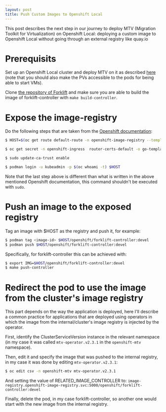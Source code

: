 ```yaml
---
layout: post
title: Push Custom Images to Openshift Local
---
```


This post describes the next step in our journey to deploy MTV (Migration Toolkit for Virtualization) on Openshift Local: deploying a custom image to Openshift Local without going through an external registry like quay.io

# Prerequisits

Set up an Openshift Local cluster and deploy MTV on it as described [here](http://ahadas.com/mtv-on-openshift-local/) (note that you should also make the PVs accessible to the pods for being able to start VMs).  

Clone [the repository of Forklift](https://github.com/kubev2v/forklift) and make sure you are able to build the image of forklift-controller with `make build-controller`.

# Expose the image-registry

Do the following steps that are taken from the [Openshift documentation](https://docs.openshift.com/container-platform/4.11/registry/securing-exposing-registry.html):  

```bash
$ HOST=$(oc get route default-route -n openshift-image-registry --template='{{ .spec.host }}')
```

```bash
$ oc get secret -n openshift-ingress  router-certs-default -o go-template='{% raw %}{{index .data "tls.crt"}}{% endraw %}' | base64 -d | sudo tee /etc/pki/ca-trust/source/anchors/${HOST}.crt  > /dev/null
```

```bash
$ sudo update-ca-trust enable
```

```bash
$ podman login -u kubeadmin -p $(oc whoami -t) $HOST
```

Note that the last step above is different than what is written in the above mentioned Openshift documentation, this command shouldn't be executed with `sudo`.

# Push an image to the exposed registry

Tag an image with $HOST as the registry and push it, for example:
```bash
$ podman tag <image-id> $HOST/openshift/forklift-controller:devel
$ podman push $HOST/openshift/forklift-controller:devel
```

Specifically, for forklift-controller this can be achieved with:
```bash
$ export IMG=$HOST/openshift/forklift-controller:devel
$ make push-controller
``` 

# Redirect the pod to use the image from the cluster's image registry
This part depends on the way the application is deployed, here I'll describe a common practice for applications that are deployed using operators in which the image from the internal/cluster's image registry is injected by the operator.  

First, identify the ClusterServiceVersion instance in the relevant namespace (in my case it was called `mtv-operator.v2.3.1` in the `openshift-mtv` namespace).  

Then, edit it and specify the image that was pushed to the internal registry, in my case it was done by editing `mtv-operator.v2.3.1`:
```bash
$ oc edit csv -n openshift-mtv mtv-operator.v2.3.1
```
And setting the value of RELATED_IMAGE_CONTROLLER to: `image-registry.openshift-image-registry.svc:5000/openshift/forklift-controller:devel`

Finally, delete the pod, in my case forklift-controller, so another one would start with the new image from the internal registry.
